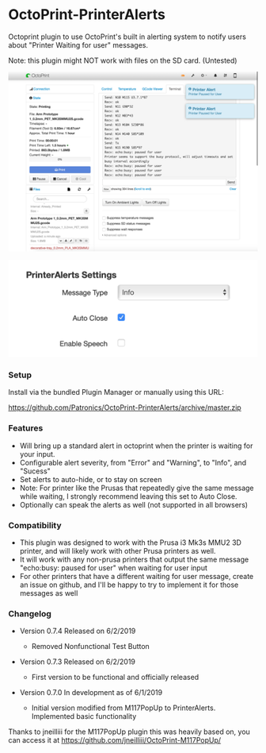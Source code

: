 # OctoPrint-PrinterAlerts

Octoprint plugin to use OctoPrint's built in alerting system to notify users about "Printer Waiting for user" messages.

Note: this plugin might NOT work with files on the SD card. (Untested)

![screenshot](screenshot.png)

![screenshot](settings.png)


### Setup

Install via the bundled Plugin Manager or manually using this URL:

https://github.com/Patronics/OctoPrint-PrinterAlerts/archive/master.zip

### Features
* Will bring up a standard alert in octoprint when the printer is waiting for your input.
* Configurable alert severity, from "Error" and "Warning", to "Info", and "Sucess"
* Set alerts to auto-hide, or to stay on screen
 * Note: For printer like the Prusas that repeatedly give the same message while waiting, I strongly recommend leaving this set to Auto Close.
* Optionally can speak the alerts as well (not supported in all browsers)


### Compatibility 
* This plugin was designed to work with the Prusa i3 Mk3s MMU2 3D printer, and will likely work with other Prusa printers as well. 
* It will work with any non-prusa printers that output the same message "echo:busy: paused for user" when waiting for user input
* For other printers that have a different waiting for user message, create an issue on github, and I'll be happy to try to implement it for those messages as well


### Changelog

* Version 0.7.4 Released on 6/2/2019
  * Removed Nonfunctional Test Button

* Version 0.7.3 Released on 6/2/2019
  * First version to be functional and officially released

* Version 0.7.0 In development as of 6/1/2019
   * Initial version modified from M117PopUp to PrinterAlerts. Implemented basic functionality


Thanks to jneilliii for the M117PopUp plugin this was heavily based on, you can access it at https://github.com/jneilliii/OctoPrint-M117PopUp/
